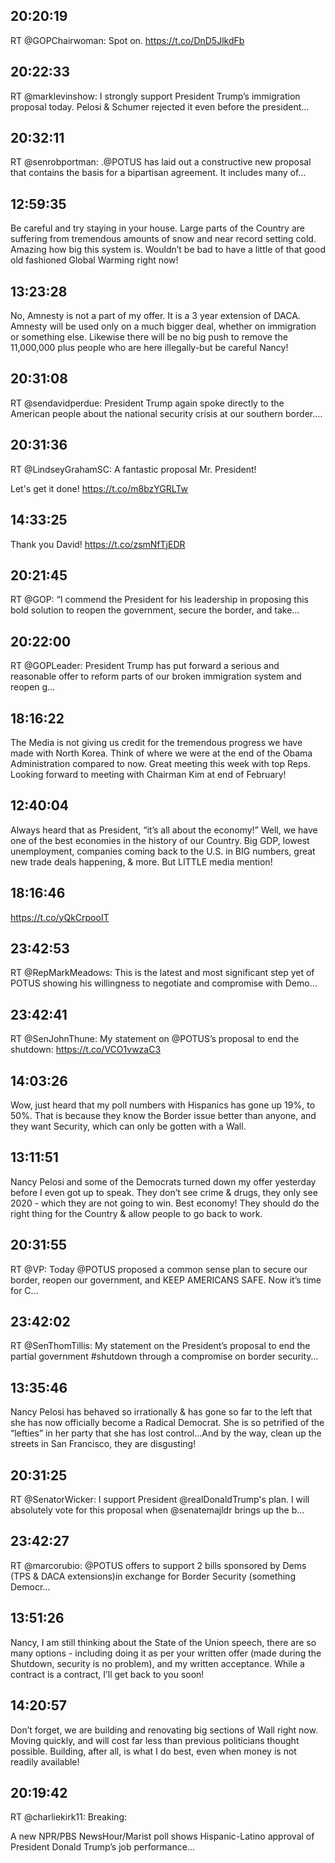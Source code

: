 ## 20:20:19
RT @GOPChairwoman: Spot on. 
https://t.co/DnD5JlkdFb
## 20:22:33
RT @marklevinshow: I strongly support President Trump’s immigration proposal today.  Pelosi &amp; Schumer rejected it even before the president…
## 20:32:11
RT @senrobportman: .@POTUS has laid out a constructive new proposal that contains the basis for a bipartisan agreement. It includes many of…
## 12:59:35
Be careful and try staying in your house. Large parts of the Country are suffering from  tremendous amounts of snow and near record setting cold. Amazing how big this system is. Wouldn’t be bad to have a little of that good old fashioned Global Warming right now!
## 13:23:28
No, Amnesty is not a part of my offer. It is a 3 year extension of DACA. Amnesty will be used only on a much bigger deal, whether on immigration or something else. Likewise there will be no big push to remove the 11,000,000 plus people who are here illegally-but be careful Nancy!
## 20:31:08
RT @sendavidperdue: President Trump again spoke directly to the American people about the national security crisis at our southern border.…
## 20:31:36
RT @LindseyGrahamSC: A fantastic proposal Mr.  President! 

Let's get it done! https://t.co/m8bzYGRLTw
## 14:33:25
Thank you David! https://t.co/zsmNfTjEDR
## 20:21:45
RT @GOP: “I commend the President for his leadership in proposing this bold solution to reopen the government, secure the border, and take…
## 20:22:00
RT @GOPLeader: President Trump has put forward a serious and reasonable offer to reform parts of our broken immigration system and reopen g…
## 18:16:22
The Media is not giving us credit for the tremendous progress we have made with North Korea. Think of where we were at the end of the Obama Administration compared to now. Great meeting this week with top Reps. Looking forward to meeting with Chairman Kim at end of February!
## 12:40:04
Always heard that as President, “it’s all about the economy!” Well, we have one of the best economies in the history of our Country. Big GDP, lowest unemployment, companies coming back to the U.S. in BIG numbers, great new trade deals happening, &amp; more. But LITTLE media mention!
## 18:16:46
https://t.co/yQkCrpooIT
## 23:42:53
RT @RepMarkMeadows: This is the latest and most significant step yet of POTUS showing his willingness to negotiate and compromise with Demo…
## 23:42:41
RT @SenJohnThune: My statement on @POTUS’s proposal to end the shutdown: https://t.co/VCO1vwzaC3
## 14:03:26
Wow, just heard that my poll numbers with Hispanics has gone up 19%, to 50%. That is because they know the Border issue better than anyone, and they want Security, which can only be gotten with a Wall.
## 13:11:51
Nancy Pelosi and some of the Democrats turned down my offer yesterday before I even got up to speak. They don’t see crime &amp; drugs, they only see 2020 - which they are not going to win. Best economy! They should do the right thing for the Country &amp; allow people to go back to work.
## 20:31:55
RT @VP: Today @POTUS proposed a common sense plan to secure our border, reopen our government, and KEEP AMERICANS SAFE. Now it’s time for C…
## 23:42:02
RT @SenThomTillis: My statement on the President’s proposal to end the partial government #shutdown through a compromise on border security…
## 13:35:46
Nancy Pelosi has behaved so irrationally &amp; has gone so far to the left that she has now officially become a Radical Democrat. She is so petrified of the “lefties” in her party that she has lost control...And by the way, clean up the streets in San Francisco, they are disgusting!
## 20:31:25
RT @SenatorWicker: I support President @realDonaldTrump's plan. I will absolutely vote for this proposal when @senatemajldr brings up the b…
## 23:42:27
RT @marcorubio: @POTUS offers to support 2 bills sponsored by Dems (TPS &amp; DACA extensions)in exchange for Border Security (something Democr…
## 13:51:26
Nancy, I am still thinking about the State of the Union speech, there are so many options - including doing it as per your written offer (made during the Shutdown, security is no problem), and my written acceptance. While a contract is a contract, I’ll get back to you soon!
## 14:20:57
Don’t forget, we are building and renovating big sections of Wall right now. Moving quickly, and will cost far less than previous politicians thought possible. Building, after all, is what I do best, even when money is not readily available!
## 20:19:42
RT @charliekirk11: Breaking:

A new NPR/PBS NewsHour/Marist poll shows Hispanic-Latino approval of President Donald Trump’s job performance…
